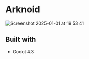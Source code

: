 # Arknoid

![Screenshot 2025-01-01 at 19 53 41](https://github.com/user-attachments/assets/feba715c-fb10-4392-853e-351cc249a9a0)

## Built with

* Godot 4.3
